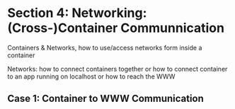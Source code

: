 # Section 4: Networking: (Cross-)Container Communnication

Containers & Networks, how to use/access networks form inside a container

Networks: how to connect containers together or how to connect container to an app running on localhost or how to reach the WWW

## Case 1: Container to WWW Communication
